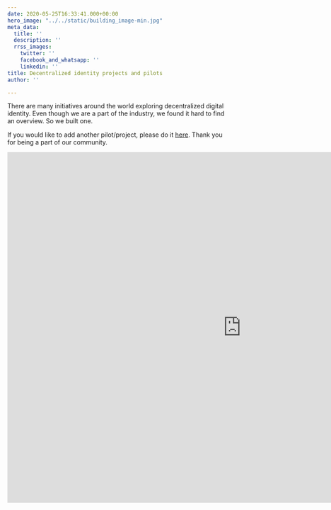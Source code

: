 ```yaml
---
date: 2020-05-25T16:33:41.000+00:00
hero_image: "../../static/building_image-min.jpg"
meta_data:
  title: ''
  description: ''
  rrss_images:
    twitter: ''
    facebook_and_whatsapp: ''
    linkedin: ''
title: Decentralized identity projects and pilots
author: ''

---
```

There are many initiatives around the world exploring decentralized digital identity. Even though we are a part of the industry, we found it hard to find an overview. So we built one.

If you would like to add another pilot/project, please do it [here](https://preview.gataca.io/insights/submit-a-decentralized-identity-pilot-or-project "here"). Thank you for being a part of our community.

<div>

<iframe width="1056" height="792" src="https://datastudio.google.com/embed/reporting/1_rmz0-tjHXEK_JmLi8W4iDK7Ea9cVYXV/page/Gb2JB" frameborder="0" style="border:0" allowfulls_reen></ifra_me>

</div>